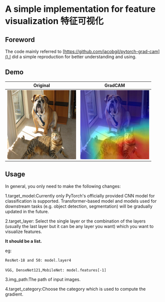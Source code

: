 # A simple implementation for feature visualization 特征可视化

## Foreword

The code mainly referred to [https://github.com/jacobgil/pytorch-grad-cam]().I did a simple reproduction  for better understanding and using.

## Demo

| Original            | GradCAM                                   |
| ------------------- | ----------------------------------------- |
| ![ori](demo/demo.png) | ![gradcam](result/demo_grad_281_result.jpg) |

## Usage

In general, you only need to make the following changes:

1.target_model:Currently only PyTorch's officially provided CNN model for classification is supported. Transformer-based model and models used for downstream tasks (e.g. object detection, segmentation) will be gradually updated in the future.

2.target_layer: Select the single layer or the combination of the layers (usually the last layer but it can be any layer you want) which you want to visualize features.

**It should be a list.**

eg:

    ResNet-18 and 50: model.layer4

    VGG, DenseNet121,MobileNet: model.features[-1]

3.img_path:The path of input images.

4.target_category:Choose the category which is used to compute the gradient.
